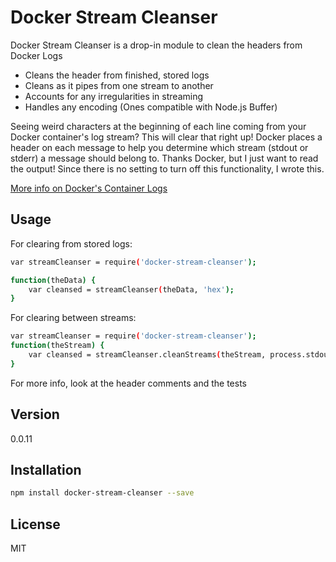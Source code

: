 Docker Stream Cleanser
=========

Docker Stream Cleanser is a drop-in module to clean the headers from Docker Logs

  - Cleans the header from finished, stored logs
  - Cleans as it pipes from one stream to another
  - Accounts for any irregularities in streaming
  - Handles any encoding (Ones compatible with Node.js Buffer)


Seeing weird characters at the beginning of each line coming from your Docker container's log stream?  This will clear that right up!  Docker places a header on each message to help you determine which stream (stdout or stderr) a message should belong to.  Thanks Docker, but I just want to read the output!  Since there is no setting to turn off this functionality, I wrote this.

[More info on Docker's Container Logs](https://docs.docker.com/reference/api/docker_remote_api_v1.14/#get-container-logs)

Usage
----
For clearing from stored logs:

```sh
var streamCleanser = require('docker-stream-cleanser');

function(theData) {
    var cleansed = streamCleanser(theData, 'hex');
}
```

For clearing between streams:

```sh
var streamCleanser = require('docker-stream-cleanser');
function(theStream) {
    var cleansed = streamCleanser.cleanStreams(theStream, process.stdout, 'hex', true);
}

```

For more info, look at the header comments and the tests

Version
----

0.0.11

Installation
--------------

```sh
npm install docker-stream-cleanser --save
```


License
----

MIT
